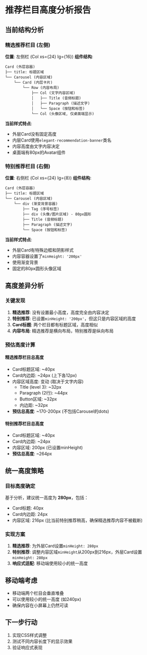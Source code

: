 # 推荐栏目高度分析报告

## 当前结构分析

### 精选推荐栏目 (左侧)
**位置**: 左侧栏 (Col xs={24} lg={16})
**组件结构**:
```
Card (外层容器)
├── title: 标题区域
└── Carousel (内容区域)
    └── Card (内层卡片)
        └── Row (内容布局)
            ├── Col (文字内容区域)
            │   ├── Title (音频标题)
            │   ├── Paragraph (描述文字)
            │   └── Space (按钮和标签)
            └── Col (头像区域, 仅桌面端显示)
```

**当前样式特点**:
- 外层Card没有固定高度
- 内层Card使用`elegant-recommendation-banner`类名
- 内容高度由文字内容决定
- 桌面端有80px的Avatar组件

### 特别推荐栏目 (右侧)
**位置**: 右侧栏 (Col xs={24} lg={8})
**组件结构**:
```
Card (外层容器)
├── title: 标题区域
└── Carousel (内容区域)
    └── div (渐变背景容器)
        ├── Tag (序号标签)
        ├── div (头像/图片区域) - 80px圆形
        ├── Title (音频标题)
        ├── Paragraph (描述文字)
        └── Space (按钮和标签)
```

**当前样式特点**:
- 外层Card有特殊边框和阴影样式
- 内容容器设置了`minHeight: '200px'`
- 使用渐变背景
- 固定的80px圆形头像区域

## 高度差异分析

### 关键发现
1. **精选推荐**: 没有设置最小高度，高度完全由内容决定
2. **特别推荐**: 已设置`minHeight: '200px'`，但这只是内容区域的高度
3. **Card标题**: 两个栏目都有标题区域，高度相似
4. **内容布局**: 精选推荐是横向布局，特别推荐是纵向布局

### 预估高度计算

#### 精选推荐栏目总高度
- Card标题区域: ~40px
- Card内边距: ~24px (上下各12px)
- 内容区域高度: 变动 (取决于文字内容)
  - Title (level 3): ~32px
  - Paragraph (2行): ~44px
  - Button区域: ~32px
  - 内边距: ~32px
- **预估总高度**: ~170-200px (不包括Carousel的dots)

#### 特别推荐栏目总高度
- Card标题区域: ~40px
- Card内边距: ~24px
- 内容区域: 200px (已设置minHeight)
- **预估总高度**: ~264px

## 统一高度策略

### 目标高度确定
基于分析，建议统一高度为 **280px**，包括：
- Card标题: 40px
- Card内边距: 24px
- 内容区域: 216px (比当前特别推荐稍高，确保精选推荐内容不被截断)

### 实现方案
1. **精选推荐**: 为外层Card设置`minHeight: 280px`
2. **特别推荐**: 调整内容区域`minHeight`从200px到216px，外层Card设置`minHeight: 280px`
3. **响应式适配**: 移动端使用较小的统一高度

## 移动端考虑
- 移动端两个栏目会垂直堆叠
- 可以使用较小的统一高度 (如240px)
- 确保内容在小屏幕上仍然可读

## 下一步行动
1. 实现CSS样式调整
2. 测试不同内容长度下的显示效果
3. 验证响应式表现
